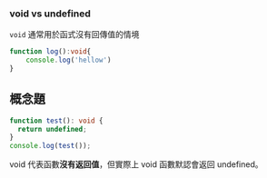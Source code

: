### void vs undefined

`void` 通常用於函式沒有回傳值的情境

```ts
function log():void{
	console.log('hellow')
}
```


## 概念題

```ts
function test(): void {
  return undefined;
}
console.log(test());
```

void 代表函數**沒有返回值**，但實際上 void 函數默認會返回 undefined。